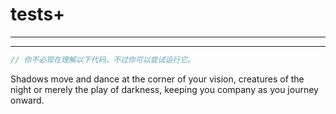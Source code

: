 # tests+

---







---

```rust
// 你不必现在理解以下代码，不过你可以尝试运行它。


```

Shadows move and dance at the corner of your vision, creatures of the night or merely the play of darkness, keeping you company as you journey onward.
